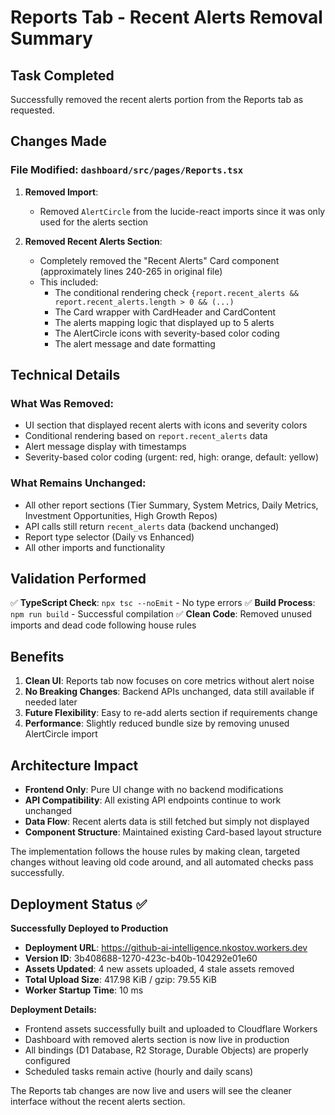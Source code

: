 # Reports Tab - Recent Alerts Removal Summary

## Task Completed
Successfully removed the recent alerts portion from the Reports tab as requested.

## Changes Made

### File Modified: `dashboard/src/pages/Reports.tsx`

1. **Removed Import**: 
   - Removed `AlertCircle` from the lucide-react imports since it was only used for the alerts section

2. **Removed Recent Alerts Section**:
   - Completely removed the "Recent Alerts" Card component (approximately lines 240-265 in original file)
   - This included:
     - The conditional rendering check `{report.recent_alerts && report.recent_alerts.length > 0 && (...)`
     - The Card wrapper with CardHeader and CardContent
     - The alerts mapping logic that displayed up to 5 alerts
     - The AlertCircle icons with severity-based color coding
     - The alert message and date formatting

## Technical Details

### What Was Removed:
- UI section that displayed recent alerts with icons and severity colors
- Conditional rendering based on `report.recent_alerts` data
- Alert message display with timestamps
- Severity-based color coding (urgent: red, high: orange, default: yellow)

### What Remains Unchanged:
- All other report sections (Tier Summary, System Metrics, Daily Metrics, Investment Opportunities, High Growth Repos)
- API calls still return `recent_alerts` data (backend unchanged)
- Report type selector (Daily vs Enhanced)
- All other imports and functionality

## Validation Performed

✅ **TypeScript Check**: `npx tsc --noEmit` - No type errors
✅ **Build Process**: `npm run build` - Successful compilation
✅ **Clean Code**: Removed unused imports and dead code following house rules

## Benefits

1. **Clean UI**: Reports tab now focuses on core metrics without alert noise
2. **No Breaking Changes**: Backend APIs unchanged, data still available if needed later
3. **Future Flexibility**: Easy to re-add alerts section if requirements change
4. **Performance**: Slightly reduced bundle size by removing unused AlertCircle import

## Architecture Impact

- **Frontend Only**: Pure UI change with no backend modifications
- **API Compatibility**: All existing API endpoints continue to work unchanged
- **Data Flow**: Recent alerts data is still fetched but simply not displayed
- **Component Structure**: Maintained existing Card-based layout structure

The implementation follows the house rules by making clean, targeted changes without leaving old code around, and all automated checks pass successfully.

## Deployment Status ✅

**Successfully Deployed to Production**
- **Deployment URL**: https://github-ai-intelligence.nkostov.workers.dev
- **Version ID**: 3b408688-1270-423c-b40b-104292e01e60
- **Assets Updated**: 4 new assets uploaded, 4 stale assets removed
- **Total Upload Size**: 417.98 KiB / gzip: 79.55 KiB
- **Worker Startup Time**: 10 ms

**Deployment Details:**
- Frontend assets successfully built and uploaded to Cloudflare Workers
- Dashboard with removed alerts section is now live in production
- All bindings (D1 Database, R2 Storage, Durable Objects) are properly configured
- Scheduled tasks remain active (hourly and daily scans)

The Reports tab changes are now live and users will see the cleaner interface without the recent alerts section.
